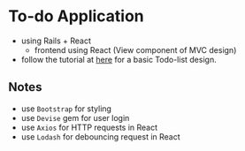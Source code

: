 # To-do Application
- using Rails + React
  - frontend using React (View component of MVC design)
- follow the tutorial at [here](https://stevepolito.design/blog/rails-react-tutorial/) for a basic Todo-list design.

## Notes
- use `Bootstrap` for styling
- use `Devise` gem for user login
- use `Axios` for HTTP requests in React 
- use `Lodash` for debouncing request in React